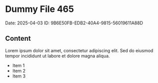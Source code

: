 # Dummy File 465

Date: 2025-04-03
ID: 9B6E50FB-EDB2-40A4-9815-56019611A88D

## Content

Lorem ipsum dolor sit amet, consectetur adipiscing elit.
Sed do eiusmod tempor incididunt ut labore et dolore magna aliqua.

* Item 1
* Item 2
* Item 3
